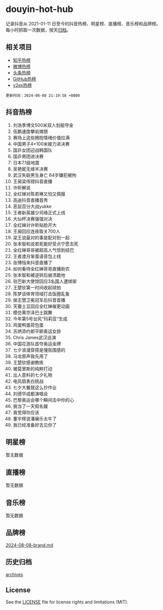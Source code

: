 # douyin-hot-hub

记录抖音从 2021-01-11 日至今的抖音热榜、明星榜、直播榜、音乐榜和品牌榜。每小时抓取一次数据，按天[归档](archives)。

## 相关项目

- [知乎热榜](https://github.com/lonnyzhang423/zhihu-hot-hub)
- [微博热榜](https://github.com/lonnyzhang423/weibo-hot-hub)
- [头条热榜](https://github.com/lonnyzhang423/toutiao-hot-hub)
- [GitHub热榜](https://github.com/lonnyzhang423/github-hot-hub)
- [v2ex热榜](https://github.com/lonnyzhang423/v2ex-hot-hub)


`更新时间：2024-08-08 21:19:58 +0800`

## 抖音热榜

1. 刘浩季博文500米双人划艇夺金
1. 伍鹏速度攀岩摘银
1. 赛场上这些拥抱情绪价值拉满
1. 中国男子4×100米接力进决赛
1. 国乒女团迎战韩国队
1. 国乒男团进决赛
1. 日本7.1级地震
1. 吴艳妮无缘半决赛
1. 武汉失联男生身亡 64岁嫌犯被拘
1. 王昶梁伟铿抖音直播
1. 许昕解说
1. 全红婵对陈若琳又怕又佩服
1. 高迪抖音直播首秀
1. 恶鼠百分大战yukke
1. 王者新英雄少司缘正式上线
1. 大仙杯决赛强强对决
1. 全红婵对许昕贴脸开大
1. 王昶回应连夜取关700人
1. 梁王说最对的事是配对到一起
1. 张本智和说若死能好受点宁愿去死
1. 全红婵哥哥被超高人气惊到结巴
1. 王者渡月笨蛋语音包上线
1. 张博恒来抖音直播了
1. 如何看待全红婵哥哥直播助农
1. 张本智和被逆转后崩溃跪地
1. 驻巴新大使馆回应3名国人遭绑架
1. 王楚钦第一时间收起球拍
1. 陈梦谈体育领域打击饭圈乱象
1. 侯志慧卫冕冠军后抖音首播
1. 天蚕土豆回应全红婵催更动画
1. 模仿黄宗泽巴士跳舞
1. 今年第5号台风“玛莉亚”生成
1. 鸡蛋鸭蛋荷包蛋
1. 苏炳添约郎平聊奥运女排
1. Chris James武汉巡演
1. 中国花游队首夺奥运金牌
1. 七夕浪漫穿搭是懂氛围感的
1. 马龙原声我先用了
1. 王楚钦感谢教练
1. 被莫里斯的纯粹打动
1. 出人意料的七夕礼物
1. 电风扇表白挑战
1. 七夕大餐就这么抄作业
1. 刘德华成都演唱会
1. 巴黎奥运会哪个瞬间击中你的心
1. 我当了一天假名媛
1. 我觉得你应该
1. 董宇辉说潘展乐太牛了
1. 我已经准备好去见你了

## 明星榜

暂无数据

## 直播榜

暂无数据

## 音乐榜

暂无数据

## 品牌榜

[2024-08-08-brand.md](archives/2024-08-08-brand.md)

## 历史归档

[archives](archives)

## License

See the [LICENSE](LICENSE) file for license rights and limitations (MIT).
